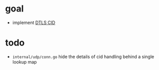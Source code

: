 # goal

- implement [DTLS CID](https://datatracker.ietf.org/doc/draft-ietf-tls-dtls-connection-id/)

# todo

- `internal/udp/conn.go` hide the details of cid handling behind a single lookup map
